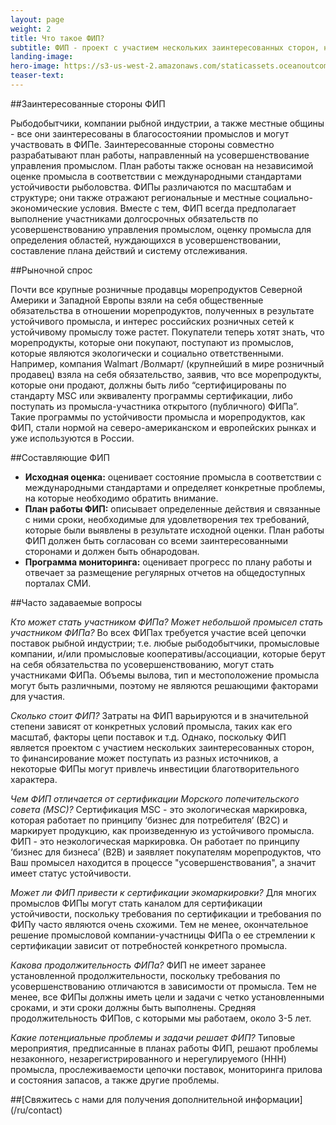 ```yaml
---
layout: page 
weight: 2
title: Что такое ФИП?
subtitle: ФИП - проект с участием нескольких заинтересованных сторон, направленный на улучшение благосостояния рыбного промысла. ФИП использует рыночный спрос на морепродукты, полученные в результате устойчивого промысла, как один из рычагов деятельности ФИПа, что в свою очередь дает полномочия рыбодобытчикам и заинтересованным сторонам, которые поддерживают положительные изменения в промыслах.
landing-image: 
hero-image: https://s3-us-west-2.amazonaws.com/staticassets.oceanoutcomes.org/hero+photos/serviceshero.jpg
teaser-text:
---
```

##Заинтересованные стороны ФИП

Рыбодобытчики, компании рыбной индустрии, а также местные общины - все они заинтересованы в благосостоянии промыслов и могут участвовать в ФИПе. Заинтересованные стороны совместно разрабатывают план работы, направленный на усовершенствование управления промыслом. План работы также основан на независимой оценке промысла в соответствии с международными стандартами устойчивости рыболовства. ФИПы различаются по масштабам и структуре; они также отражают региональные и местные социально-экономические условия. Вместе с тем, ФИП всегда предполагает выполнение участниками долгосрочных обязательств по усовершенствованию управления промыслом, оценку промысла для определения областей, нуждающихся в усовершенствовании, составление плана действий и систему отслеживания.

##Рыночной спрос

Почти все крупные розничные продавцы морепродуктов Северной Америки и Западной Европы взяли на себя общественные обязательства в отношении морепродуктов, полученных в результате устойчивого промысла, и интерес российских розничных сетей к устойчивому промыслу тоже растет. Покупатели теперь хотят знать, что морепродукты, которые они покупают, поступают из промыслов, которые являются экологически и социально ответственными. Например, компания Walmart /Волмарт/ (крупнейший в мире розничный продавец) взяла на себя обязательство, заявив, что все морепродукты, которые они продают, должны быть либо “сертифицированы по стандарту MSC или эквиваленту программы сертификации, либо поступать из промысла-участника открытого (публичного) ФИПа”. Такие программы по устойчивости промысла и морепродуктов, как ФИП, стали нормой на северо-американском и европейских рынках и уже используются в России.

##Составляющие ФИП

* **Исходная оценка:** оценивает состояние промысла в соответствии с международными стандартами и определяет конкретные проблемы, на которые необходимо обратить внимание.
* **План работы ФИП:** описывает определенные действия и связанные с ними сроки, необходимые для удовлетворения тех требований, которые были выявлены в результате исходной оценки. План работы ФИП должен быть согласован со всеми заинтересованными сторонами и должен быть обнародован. 
* **Программа мониторинга:** оценивает прогресс по плану работы и отвечает за размещение регулярных отчетов на общедоступных порталах СМИ. 

##Часто задаваемые вопросы

*Кто может стать участником ФИПа? Может небольшой промысел стать участником ФИПа?* 
Во всех ФИПах требуется участие всей цепочки поставок рыбной индустрии; т.е. любые рыбодобытчики, промысловые компании, и/или промысловые кооперативы/ассоциации, которые берут на себя обязательства по усовершенствованию, могут стать участниками ФИПа. Объемы вылова, тип и местоположение промысла могут быть различными, поэтому не являются решающими факторами для участия.

*Сколько стоит ФИП?* 
Затраты на ФИП варьируются и в значительной степени зависят от конкретных условий промысла, таких как его масштаб, факторы цепи поставок и т.д. Однако, поскольку ФИП является проектом с участием нескольких заинтересованных сторон, то финансирование может поступать из разных источников, а некоторые ФИПы могут привлечь инвестиции благотворительного характера.

*Чем ФИП отличается от сертификации Морского попечительского совета (MSC)?* 
Сертификация MSC - это экологическая маркировка, которая работает по принципу ‘бизнес для потребителя’ (В2С) и маркирует продукцию, как произведенную из устойчивого промысла. ФИП - это неэкологическая маркировка. Он работает по принципу ‘бизнес для бизнеса’ (B2В) и заявляет покупателям морепродуктов, что Ваш промысел находится в процессе "усовершенствования", а значит имеет статус устойчивости.

*Может ли ФИП привести к сертификации экомаркировки?* 
Для многих промыслов ФИПы могут стать каналом для сертификации устойчивости, поскольку требования по сертификации и требования по ФИПу часто являются очень схожими. Тем не менее, окончательное решение промысловой компании-участницы ФИПа о ee стремлении к сертификации зависит от потребностей конкретного промысла. 

*Какова продолжительность ФИПа?* 
ФИП не имеет заранее установленной продолжительности, поскольку требования по усовершенствованию отличаются в зависимости от промысла. Тем не менее, все ФИПы должны иметь цели и задачи с четко установленными сроками, и эти сроки должны быть выполнены. Средняя продолжительность ФИПов, с которыми мы работаем, около 3-5 лет.

*Какие потенциальные проблемы и задачи решает ФИП?* 
Типовые мероприятия, предписанные в планах работы ФИП, решают проблемы незаконного, незарегистрированного и нерегулируемого (ННН) промысла, прослеживаемости цепочки поставок, мониторинга прилова и состояния запасов, а также другие проблемы.

##[Свяжитесь с нами для получения дополнительной информации] (/ru/contact)
